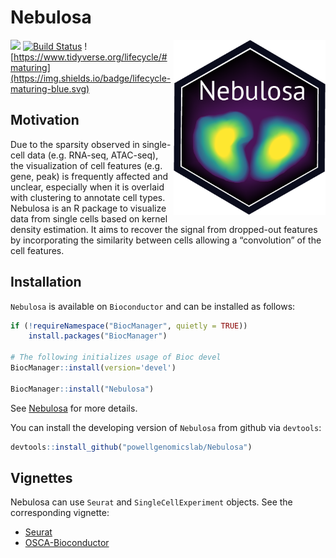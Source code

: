 # Nebulosa

<img src="man/figure/logo.png" align="right" height="280"/>

[![](https://img.shields.io/badge/download-130/total-blue.svg)](https://bioconductor.org/packages/stats/bioc/Nebulosa)
[![Build Status](https://travis-ci.org/powellgenomicslab/Nebulosa.svg?branch=master)](https://travis-ci.org/powellgenomicslab/Nebulosa)
![https://www.tidyverse.org/lifecycle/#maturing](https://img.shields.io/badge/lifecycle-maturing-blue.svg)

## Motivation

Due to the sparsity observed in single-cell data (e.g. RNA-seq, ATAC-seq), the 
visualization of cell features (e.g. gene, peak) is frequently affected and 
unclear, especially when it is overlaid with clustering to annotate cell types. 
Nebulosa is an R package to visualize data from single cells based on kernel 
density estimation. It aims to recover the signal from dropped-out features by 
incorporating the similarity between cells allowing a “convolution” of the cell 
features.

## Installation 

`Nebulosa` is available on `Bioconductor` and can be 
installed as follows:

```R
if (!requireNamespace("BiocManager", quietly = TRUE))
    install.packages("BiocManager")

# The following initializes usage of Bioc devel
BiocManager::install(version='devel')

BiocManager::install("Nebulosa")
```

See [Nebulosa](https://bioconductor.org/packages/devel/bioc/html/Nebulosa.html) 
for more details.

You can install the developing version of `Nebulosa` from github via `devtools`:

```R
devtools::install_github("powellgenomicslab/Nebulosa")
```

## Vignettes

Nebulosa can use `Seurat` and `SingleCellExperiment` objects. See the 
corresponding vignette:

- [Seurat](https://bioconductor.org/packages/devel/bioc/vignettes/Nebulosa/inst/doc/nebulosa_seurat.html)
- [OSCA-Bioconductor](https://bioconductor.org/packages/devel/bioc/vignettes/Nebulosa/inst/doc/introduction.html)
